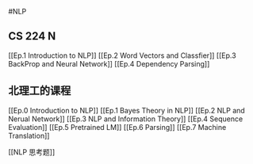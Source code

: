 #NLP


## CS 224 N 
[[Ep.1 Introduction to NLP]]
[[Ep.2 Word Vectors and Classfier]]
[[Ep.3 BackProp and Neural Network]]
[[Ep.4 Dependency Parsing]]



## 北理工的课程
[[Ep.0 Introduction to NLP]]
[[Ep.1 Bayes Theory in NLP]]
[[Ep.2 NLP and Nerual Network]]
[[Ep.3 NLP and Information Theory]]
[[Ep.4 Sequence Evaluation]]
[[Ep.5 Pretrained LM]]
[[Ep.6 Parsing]]
[[Ep.7 Machine Translation]]

[[NLP 思考题]]